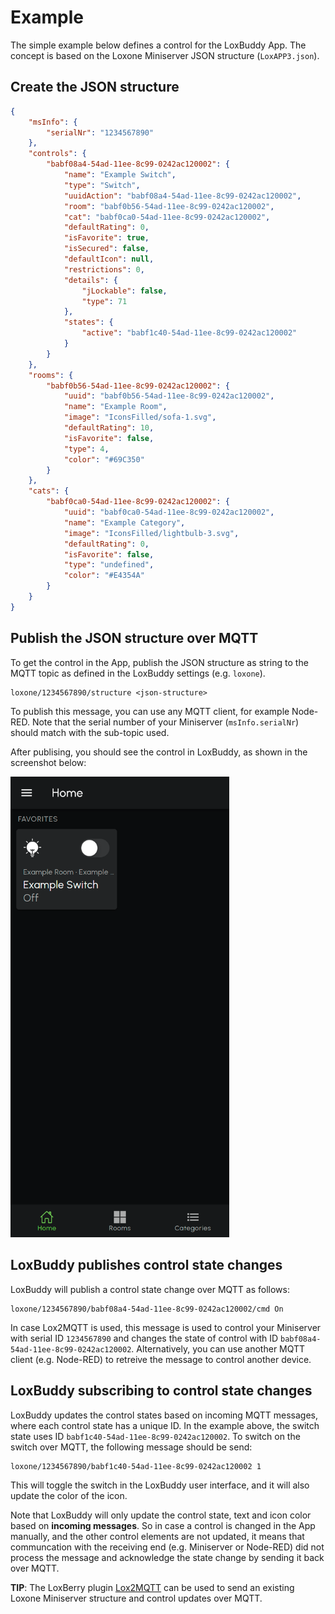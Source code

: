 # Example

The simple example below defines a control for the LoxBuddy App. The concept is based on the Loxone Miniserver JSON structure (`LoxAPP3.json`).

## Create the JSON structure

```json
{
    "msInfo": {
        "serialNr": "1234567890"
    },
    "controls": {
        "babf08a4-54ad-11ee-8c99-0242ac120002": {
            "name": "Example Switch",
            "type": "Switch",
            "uuidAction": "babf08a4-54ad-11ee-8c99-0242ac120002",
            "room": "babf0b56-54ad-11ee-8c99-0242ac120002",
            "cat": "babf0ca0-54ad-11ee-8c99-0242ac120002",
            "defaultRating": 0,
            "isFavorite": true,
            "isSecured": false,
            "defaultIcon": null,
            "restrictions": 0,
            "details": {
                "jLockable": false,
                "type": 71
            },
            "states": {
                "active": "babf1c40-54ad-11ee-8c99-0242ac120002"
            }
        }
    },
    "rooms": {
        "babf0b56-54ad-11ee-8c99-0242ac120002": {
            "uuid": "babf0b56-54ad-11ee-8c99-0242ac120002",
            "name": "Example Room",
            "image": "IconsFilled/sofa-1.svg",
            "defaultRating": 10,
            "isFavorite": false,
            "type": 4,
            "color": "#69C350"
        }
    },
    "cats": {
        "babf0ca0-54ad-11ee-8c99-0242ac120002": {
            "uuid": "babf0ca0-54ad-11ee-8c99-0242ac120002",
            "name": "Example Category",
            "image": "IconsFilled/lightbulb-3.svg",
            "defaultRating": 0,
            "isFavorite": false,
            "type": "undefined",
            "color": "#E4354A"
        }
    }
}
```

## Publish the JSON structure over MQTT

To get the control in the App, publish the JSON structure as string to the MQTT topic as defined in the LoxBuddy settings (e.g. `loxone`).

```
loxone/1234567890/structure <json-structure>
```

To publish this message, you can use any MQTT client, for example Node-RED. Note that the serial number of your Miniserver (`msInfo.serialNr`) should match with the sub-topic used.

After publising, you should see the control in LoxBuddy, as shown in the screenshot below:

<img src="https://github.com/nufke/LoxBerry-Plugin-LoxBuddy/blob/main/docs/screenshot_example.png" width="350">

## LoxBuddy publishes control state changes

LoxBuddy will publish a control state change over MQTT as follows:

```
loxone/1234567890/babf08a4-54ad-11ee-8c99-0242ac120002/cmd On
```

In case Lox2MQTT is used, this message is used to control your Miniserver with serial ID `1234567890` and changes the state of control with ID `babf08a4-54ad-11ee-8c99-0242ac120002`. Alternatively, you can use another MQTT client (e.g. Node-RED) to retreive the message to control another device.

## LoxBuddy subscribing to control state changes

LoxBuddy updates the control states based on incoming MQTT messages, where each control state has a unique ID. In the example above, the switch state uses ID `babf1c40-54ad-11ee-8c99-0242ac120002`. To switch on the switch over MQTT, the following message should be send:

```
loxone/1234567890/babf1c40-54ad-11ee-8c99-0242ac120002 1
```

This will toggle the switch in the LoxBuddy user interface, and it will also update the color of the icon.

Note that LoxBuddy will only update the control state, text and icon color based on **incoming messages**. So in case a control is changed in the App manually, and the other control elements are not updated, it means that communcation with the receiving end (e.g. Miniserver or Node-RED) did not process the message and acknowledge the state change by sending it back over MQTT.

**TIP**: The LoxBerry plugin [Lox2MQTT](https://github.com/nufke/LoxBerry-Plugin-Lox2MQTT) can be used to send an existing Loxone Miniserver structure and control updates over MQTT.